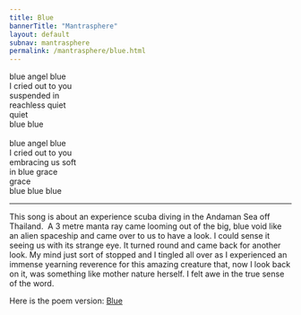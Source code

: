 ```yaml
---    
title: Blue    
bannerTitle: "Mantrasphere" 
layout: default
subnav: mantrasphere
permalink: /mantrasphere/blue.html
---    
```

    
blue angel blue  
I cried out to you  
suspended in  
reachless quiet  
quiet  
blue blue  
   
blue angel blue  
I cried out to you  
embracing us soft  
in blue grace  
grace  
blue blue blue  


***  
This song is about an experience scuba diving in the 
Andaman Sea off Thailand.  
A 3 metre manta ray came looming out of the big, 
blue void like an alien spaceship and came over to us to 
have a look.
I could sense it seeing us with its strange eye.
It turned round and came back for another look.
My mind just sort of stopped and I tingled all over as I 
experienced an immense yearning reverence for this 
amazing creature that, now I look back on it, 
was something like mother nature herself.
I felt awe in the true sense of the word.

Here is the poem version: [Blue](/sun/blue.html)
